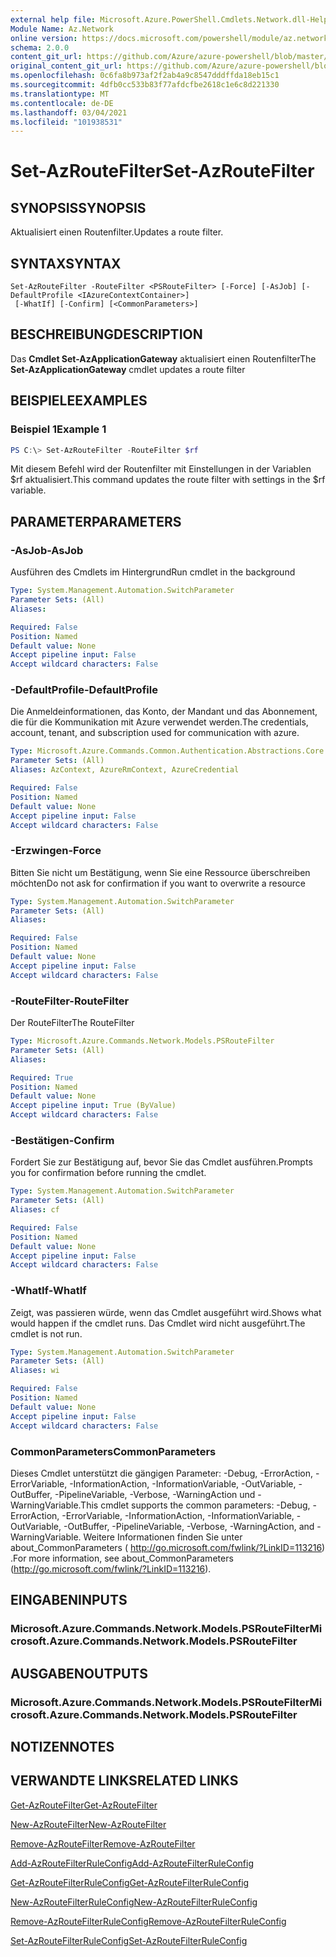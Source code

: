 ```yaml
---
external help file: Microsoft.Azure.PowerShell.Cmdlets.Network.dll-Help.xml
Module Name: Az.Network
online version: https://docs.microsoft.com/powershell/module/az.network/set-azroutefilter
schema: 2.0.0
content_git_url: https://github.com/Azure/azure-powershell/blob/master/src/Network/Network/help/Set-AzRouteFilter.md
original_content_git_url: https://github.com/Azure/azure-powershell/blob/master/src/Network/Network/help/Set-AzRouteFilter.md
ms.openlocfilehash: 0c6fa8b973af2f2ab4a9c8547dddffda18eb15c1
ms.sourcegitcommit: 4dfb0cc533b83f77afdcfbe2618c1e6c8d221330
ms.translationtype: MT
ms.contentlocale: de-DE
ms.lasthandoff: 03/04/2021
ms.locfileid: "101938531"
---
```

# <span data-ttu-id="d9a01-101">Set-AzRouteFilter</span><span class="sxs-lookup"><span data-stu-id="d9a01-101">Set-AzRouteFilter</span></span>

## <span data-ttu-id="d9a01-102">SYNOPSIS</span><span class="sxs-lookup"><span data-stu-id="d9a01-102">SYNOPSIS</span></span>
<span data-ttu-id="d9a01-103">Aktualisiert einen Routenfilter.</span><span class="sxs-lookup"><span data-stu-id="d9a01-103">Updates a route filter.</span></span>

## <span data-ttu-id="d9a01-104">SYNTAX</span><span class="sxs-lookup"><span data-stu-id="d9a01-104">SYNTAX</span></span>

```
Set-AzRouteFilter -RouteFilter <PSRouteFilter> [-Force] [-AsJob] [-DefaultProfile <IAzureContextContainer>]
 [-WhatIf] [-Confirm] [<CommonParameters>]
```

## <span data-ttu-id="d9a01-105">BESCHREIBUNG</span><span class="sxs-lookup"><span data-stu-id="d9a01-105">DESCRIPTION</span></span>
<span data-ttu-id="d9a01-106">Das **Cmdlet Set-AzApplicationGateway** aktualisiert einen Routenfilter</span><span class="sxs-lookup"><span data-stu-id="d9a01-106">The **Set-AzApplicationGateway** cmdlet updates a route filter</span></span>

## <span data-ttu-id="d9a01-107">BEISPIELE</span><span class="sxs-lookup"><span data-stu-id="d9a01-107">EXAMPLES</span></span>

### <span data-ttu-id="d9a01-108">Beispiel 1</span><span class="sxs-lookup"><span data-stu-id="d9a01-108">Example 1</span></span>
```powershell
PS C:\> Set-AzRouteFilter -RouteFilter $rf
```

<span data-ttu-id="d9a01-109">Mit diesem Befehl wird der Routenfilter mit Einstellungen in der Variablen $rf aktualisiert.</span><span class="sxs-lookup"><span data-stu-id="d9a01-109">This command updates the route filter with settings in the $rf variable.</span></span>

## <span data-ttu-id="d9a01-110">PARAMETER</span><span class="sxs-lookup"><span data-stu-id="d9a01-110">PARAMETERS</span></span>

### <span data-ttu-id="d9a01-111">-AsJob</span><span class="sxs-lookup"><span data-stu-id="d9a01-111">-AsJob</span></span>
<span data-ttu-id="d9a01-112">Ausführen des Cmdlets im Hintergrund</span><span class="sxs-lookup"><span data-stu-id="d9a01-112">Run cmdlet in the background</span></span>

```yaml
Type: System.Management.Automation.SwitchParameter
Parameter Sets: (All)
Aliases:

Required: False
Position: Named
Default value: None
Accept pipeline input: False
Accept wildcard characters: False
```

### <span data-ttu-id="d9a01-113">-DefaultProfile</span><span class="sxs-lookup"><span data-stu-id="d9a01-113">-DefaultProfile</span></span>
<span data-ttu-id="d9a01-114">Die Anmeldeinformationen, das Konto, der Mandant und das Abonnement, die für die Kommunikation mit Azure verwendet werden.</span><span class="sxs-lookup"><span data-stu-id="d9a01-114">The credentials, account, tenant, and subscription used for communication with azure.</span></span>

```yaml
Type: Microsoft.Azure.Commands.Common.Authentication.Abstractions.Core.IAzureContextContainer
Parameter Sets: (All)
Aliases: AzContext, AzureRmContext, AzureCredential

Required: False
Position: Named
Default value: None
Accept pipeline input: False
Accept wildcard characters: False
```

### <span data-ttu-id="d9a01-115">-Erzwingen</span><span class="sxs-lookup"><span data-stu-id="d9a01-115">-Force</span></span>
<span data-ttu-id="d9a01-116">Bitten Sie nicht um Bestätigung, wenn Sie eine Ressource überschreiben möchten</span><span class="sxs-lookup"><span data-stu-id="d9a01-116">Do not ask for confirmation if you want to overwrite a resource</span></span>

```yaml
Type: System.Management.Automation.SwitchParameter
Parameter Sets: (All)
Aliases:

Required: False
Position: Named
Default value: None
Accept pipeline input: False
Accept wildcard characters: False
```

### <span data-ttu-id="d9a01-117">-RouteFilter</span><span class="sxs-lookup"><span data-stu-id="d9a01-117">-RouteFilter</span></span>
<span data-ttu-id="d9a01-118">Der RouteFilter</span><span class="sxs-lookup"><span data-stu-id="d9a01-118">The RouteFilter</span></span>

```yaml
Type: Microsoft.Azure.Commands.Network.Models.PSRouteFilter
Parameter Sets: (All)
Aliases:

Required: True
Position: Named
Default value: None
Accept pipeline input: True (ByValue)
Accept wildcard characters: False
```

### <span data-ttu-id="d9a01-119">-Bestätigen</span><span class="sxs-lookup"><span data-stu-id="d9a01-119">-Confirm</span></span>
<span data-ttu-id="d9a01-120">Fordert Sie zur Bestätigung auf, bevor Sie das Cmdlet ausführen.</span><span class="sxs-lookup"><span data-stu-id="d9a01-120">Prompts you for confirmation before running the cmdlet.</span></span>

```yaml
Type: System.Management.Automation.SwitchParameter
Parameter Sets: (All)
Aliases: cf

Required: False
Position: Named
Default value: None
Accept pipeline input: False
Accept wildcard characters: False
```

### <span data-ttu-id="d9a01-121">-WhatIf</span><span class="sxs-lookup"><span data-stu-id="d9a01-121">-WhatIf</span></span>
<span data-ttu-id="d9a01-122">Zeigt, was passieren würde, wenn das Cmdlet ausgeführt wird.</span><span class="sxs-lookup"><span data-stu-id="d9a01-122">Shows what would happen if the cmdlet runs.</span></span> <span data-ttu-id="d9a01-123">Das Cmdlet wird nicht ausgeführt.</span><span class="sxs-lookup"><span data-stu-id="d9a01-123">The cmdlet is not run.</span></span>

```yaml
Type: System.Management.Automation.SwitchParameter
Parameter Sets: (All)
Aliases: wi

Required: False
Position: Named
Default value: None
Accept pipeline input: False
Accept wildcard characters: False
```

### <span data-ttu-id="d9a01-124">CommonParameters</span><span class="sxs-lookup"><span data-stu-id="d9a01-124">CommonParameters</span></span>
<span data-ttu-id="d9a01-125">Dieses Cmdlet unterstützt die gängigen Parameter: -Debug, -ErrorAction, -ErrorVariable, -InformationAction, -InformationVariable, -OutVariable, -OutBuffer, -PipelineVariable, -Verbose, -WarningAction und -WarningVariable.</span><span class="sxs-lookup"><span data-stu-id="d9a01-125">This cmdlet supports the common parameters: -Debug, -ErrorAction, -ErrorVariable, -InformationAction, -InformationVariable, -OutVariable, -OutBuffer, -PipelineVariable, -Verbose, -WarningAction, and -WarningVariable.</span></span> <span data-ttu-id="d9a01-126">Weitere Informationen finden Sie unter about_CommonParameters ( http://go.microsoft.com/fwlink/?LinkID=113216) .</span><span class="sxs-lookup"><span data-stu-id="d9a01-126">For more information, see about_CommonParameters (http://go.microsoft.com/fwlink/?LinkID=113216).</span></span>

## <span data-ttu-id="d9a01-127">EINGABEN</span><span class="sxs-lookup"><span data-stu-id="d9a01-127">INPUTS</span></span>

### <span data-ttu-id="d9a01-128">Microsoft.Azure.Commands.Network.Models.PSRouteFilter</span><span class="sxs-lookup"><span data-stu-id="d9a01-128">Microsoft.Azure.Commands.Network.Models.PSRouteFilter</span></span>

## <span data-ttu-id="d9a01-129">AUSGABEN</span><span class="sxs-lookup"><span data-stu-id="d9a01-129">OUTPUTS</span></span>

### <span data-ttu-id="d9a01-130">Microsoft.Azure.Commands.Network.Models.PSRouteFilter</span><span class="sxs-lookup"><span data-stu-id="d9a01-130">Microsoft.Azure.Commands.Network.Models.PSRouteFilter</span></span>

## <span data-ttu-id="d9a01-131">NOTIZEN</span><span class="sxs-lookup"><span data-stu-id="d9a01-131">NOTES</span></span>

## <span data-ttu-id="d9a01-132">VERWANDTE LINKS</span><span class="sxs-lookup"><span data-stu-id="d9a01-132">RELATED LINKS</span></span>

[<span data-ttu-id="d9a01-133">Get-AzRouteFilter</span><span class="sxs-lookup"><span data-stu-id="d9a01-133">Get-AzRouteFilter</span></span>](./Get-AzRouteFilter.md)

[<span data-ttu-id="d9a01-134">New-AzRouteFilter</span><span class="sxs-lookup"><span data-stu-id="d9a01-134">New-AzRouteFilter</span></span>](./New-AzRouteFilter.md)

[<span data-ttu-id="d9a01-135">Remove-AzRouteFilter</span><span class="sxs-lookup"><span data-stu-id="d9a01-135">Remove-AzRouteFilter</span></span>](./Remove-AzRouteFilter.md)

[<span data-ttu-id="d9a01-136">Add-AzRouteFilterRuleConfig</span><span class="sxs-lookup"><span data-stu-id="d9a01-136">Add-AzRouteFilterRuleConfig</span></span>](./Add-AzRouteFilterRuleConfig.md)

[<span data-ttu-id="d9a01-137">Get-AzRouteFilterRuleConfig</span><span class="sxs-lookup"><span data-stu-id="d9a01-137">Get-AzRouteFilterRuleConfig</span></span>](./Get-AzRouteFilterRuleConfig.md)

[<span data-ttu-id="d9a01-138">New-AzRouteFilterRuleConfig</span><span class="sxs-lookup"><span data-stu-id="d9a01-138">New-AzRouteFilterRuleConfig</span></span>](./New-AzRouteFilterRuleConfig.md)

[<span data-ttu-id="d9a01-139">Remove-AzRouteFilterRuleConfig</span><span class="sxs-lookup"><span data-stu-id="d9a01-139">Remove-AzRouteFilterRuleConfig</span></span>](./Remove-AzRouteFilterRuleConfig.md)

[<span data-ttu-id="d9a01-140">Set-AzRouteFilterRuleConfig</span><span class="sxs-lookup"><span data-stu-id="d9a01-140">Set-AzRouteFilterRuleConfig</span></span>](./Set-AzRouteFilterRuleConfig.md)
